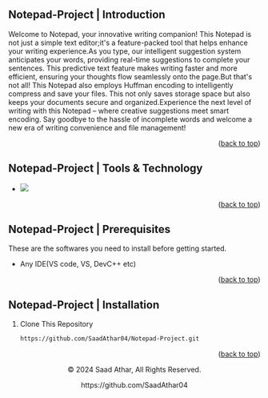 <a name="readme-top"></a>
## Notepad-Project | Introduction

Welcome to Notepad, your innovative writing companion! This Notepad is not just a simple text editor;it's a feature-packed
tool that helps enhance your writing experience.As you type, our intelligent suggestion system anticipates your words,
providing real-time suggestions to complete your sentences. This predictive text feature makes writing faster and
more efficient, ensuring your thoughts flow seamlessly onto the page.But that's not all! This Notepad also employs
Huffman encoding to intelligently compress and save your files. This not only saves storage space but also keeps your documents
secure and organized.Experience the next level of writing with this Notepad – where creative suggestions meet smart
encoding. Say goodbye to the hassle of incomplete words and welcome a new era of writing convenience and file management!

<p align="right">(<a href="#readme-top">back to top</a>)</p>

## Notepad-Project | Tools & Technology

* <img src="https://img.shields.io/badge/Visual_Studio_Code-0078D4?style=for-the-badge&logo=visual%20studio%20code&logoColor=white" />

<p align="right">(<a href="#readme-top">back to top</a>)</p>

## Notepad-Project | Prerequisites

These are the softwares you need to install before getting started.
- Any IDE(VS code, VS, DevC++ etc)

<p align="right">(<a href="#readme-top">back to top</a>)</p>

## Notepad-Project | Installation

1. Clone This Repository

   ```sh
   https://github.com/SaadAthar04/Notepad-Project.git 

<p align="right">(<a href="#readme-top">back to top</a>)</p>

<p align="center"> © 2024 Saad Athar, All Rights Reserved. </p>
<p align="center">
https://github.com/SaadAthar04
</p>
